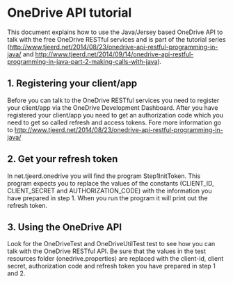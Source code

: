 # OneDrive API tutorial

This document explains how to use the Java/Jersey based OneDrive API to talk with the free OneDrive RESTful services
and is part of the tutorial series (http://www.tjeerd.net/2014/08/23/onedrive-api-restful-programming-in-java/ and
http://www.tjeerd.net/2014/09/14/onedrive-api-restful-programming-in-java-part-2-making-calls-with-java).

## 1. Registering your client/app
Before you can talk to the OneDrive RESTful services you need to register your client/app via the OneDrive Development
Dashboard. After you have registered your client/app you need to get an authorization code which you need to get so
called refresh and access tokens. Fore more information go to http://www.tjeerd.net/2014/08/23/onedrive-api-restful-programming-in-java/

## 2. Get your refresh token
In net.tjeerd.onedrive you will find the program Step1InitToken. This program expects you
to replace the values of the constants (CLIENT_ID, CLIENT_SECRET and AUTHORIZATION_CODE) with the information you
have prepared in step 1. When you run the program it will print out the refresh token.

## 3. Using the OneDrive API
Look for the OneDriveTest and OneDriveUtilTest test to see how you can talk with the OneDrive RESTful API. Be sure that the values in
the test resources folder (onedrive.properties) are replaced with the client-id, client secret, authorization code
and refresh token you have prepared in step 1 and 2.

